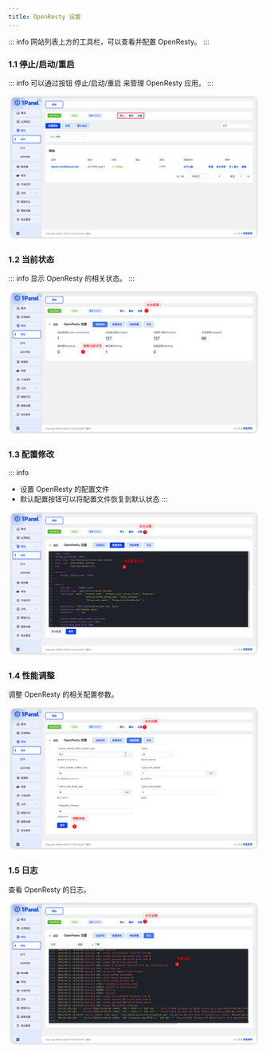 ```yaml
---
title: OpenResty 设置
---
```


::: info
网站列表上方的工具栏，可以查看并配置 OpenResty。
:::

### 1.1 停止/启动/重启

::: info
可以通过按钮 停止/启动/重启 来管理 OpenResty 应用。
:::

![img.png](../../img/websites/openresty_setting.png)

### 1.2 当前状态

::: info
显示 OpenResty 的相关状态。
:::

![img.png](../../img/websites/openresty_status.png)

### 1.3 配置修改

::: info
- 设置 OpenResty 的配置文件
- 默认配置按钮可以将配置文件恢复到默认状态
:::

![img.png](../../img/websites/openresty_conf.png)

### 1.4 性能调整

调整 OpenResty 的相关配置参数。

![img.png](../../img/websites/openresty_performance.png)

### 1.5 日志

查看 OpenResty 的日志。

![img.png](../../img/websites/openresty_log.png)
